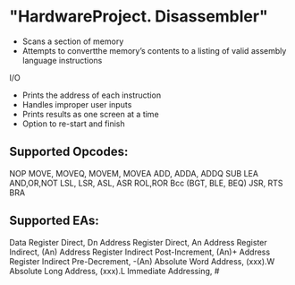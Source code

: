 # "HardwareProject. Disassembler" 

* Scans a section of memory
* Attempts to convertthe memory’s contents to a listing of valid assembly language instructions

I/O
* Prints the address of each instruction
* Handles improper user inputs
* Prints results as one screen at a time 
* Option to re-start and finish


## Supported Opcodes:
NOP
MOVE, MOVEQ, MOVEM, MOVEA
ADD, ADDA, ADDQ
SUB
LEA
AND,OR,NOT
LSL, LSR, ASL, ASR
ROL,ROR
Bcc (BGT, BLE, BEQ)
JSR, RTS
BRA

## Supported EAs:
Data Register Direct, Dn
Address Register Direct, An
Address Register Indirect, (An)
Address Register Indirect Post-Increment, (An)+
Address Register Indirect Pre-Decrement, -(An)
Absolute Word Address,     (xxx).W
Absolute Long Address, (xxx).L
Immediate Addressing, #<data>


